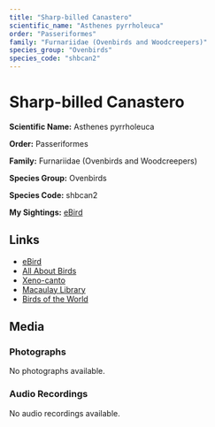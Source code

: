 ```yaml
---
title: "Sharp-billed Canastero"
scientific_name: "Asthenes pyrrholeuca"
order: "Passeriformes"
family: "Furnariidae (Ovenbirds and Woodcreepers)"
species_group: "Ovenbirds"
species_code: "shbcan2"
---
```


# Sharp-billed Canastero

**Scientific Name:** Asthenes pyrrholeuca

**Order:** Passeriformes

**Family:** Furnariidae (Ovenbirds and Woodcreepers)

**Species Group:** Ovenbirds

**Species Code:** shbcan2

**My Sightings:** [eBird](https://ebird.org/lifelist?r=world&time=life&spp=shbcan2)

## Links
* [eBird](https://ebird.org/species/shbcan2) 
* [All About Birds](https://www.allaboutbirds.org/guide/shbcan2) 
* [Xeno-canto](https://www.xeno-canto.org/species/asthenes-pyrrholeuca) 
* [Macaulay Library](https://search.macaulaylibrary.org/catalog?taxonCode=shbcan2&sort=rating_rank_desc)
* [Birds of the World](https://birdsoftheworld.org/bow/species/shbcan2)

## Media
### Photographs
No photographs available.

### Audio Recordings
No audio recordings available.
